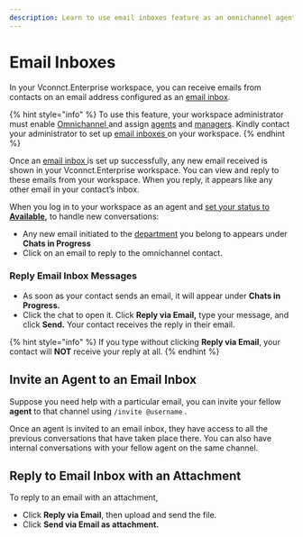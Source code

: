 ```yaml
---
description: Learn to use email inboxes feature as an omnichannel agent
---
```


# Email Inboxes

In your Vconnct.Enterprise workspace, you can receive emails from contacts on an email address configured as an [email inbox](../workspace-administration/email-inboxes.md).

{% hint style="info" %}
To use this feature, your workspace administrator must enable [Omnichannel ](../omnichannel/)and assign [agents](../omnichannel/agents.md) and [managers](../omnichannel/managers.md). Kindly contact your administrator to set up [email inboxes ](../workspace-administration/email-inboxes.md)on your workspace.
{% endhint %}

Once an [email inbox ](../workspace-administration/email-inboxes.md)is set up successfully, any new email received is shown in your Vconnct.Enterprise workspace. You can view and reply to these emails from your workspace. When you reply, it appears like any other email in your contact’s inbox.&#x20;

When you log in to your workspace as an agent and [set your status to **Available**](./#omnichannel-agent-availability)**,** to handle new conversations:

* Any new email initiated to the [department](../omnichannel/departments.md) you belong to appears under **Chats in Progress**
* Click on an email to reply to the omnichannel contact.

### Reply Email Inbox Messages

* As soon as your contact sends an email, it will appear under **Chats in Progress.**
* Click the chat to open it. Click **Reply via Email,** type your message, and click **Send.** Your contact receives the reply in their email.

{% hint style="info" %}
If you type without clicking **Reply via Email**, your contact will **NOT** receive your reply at all.
{% endhint %}

## Invite an Agent to an Email Inbox

Suppose you need help with a particular email, you can invite your fellow **agent** to that channel using `/invite @username` .

Once an agent is invited to an email inbox, they have access to all the previous conversations that have taken place there. You can also have internal conversations with your fellow agent on the same channel.


## Reply to Email Inbox with an Attachment

To reply to an email with an attachment,

* Click **Reply via Email**, then upload and send the file.
* Click **Send via Email as attachment.**
